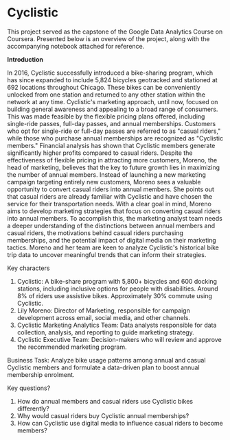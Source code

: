 # Cyclistic
This project served as the capstone of the Google Data Analytics Course on Coursera. Presented below is an overview of the project, along with the accompanying notebook attached for reference.


**Introduction**



In 2016, Cyclistic successfully introduced a bike-sharing program, which has since expanded to include 5,824 bicycles geotracked and stationed at 692 locations throughout Chicago. These bikes can be conveniently unlocked from one station and returned to any other station within the network at any time. Cyclistic's marketing approach, until now, focused on building general awareness and appealing to a broad range of consumers. This was made feasible by the flexible pricing plans offered, including single-ride passes, full-day passes, and annual memberships.
Customers who opt for single-ride or full-day passes are referred to as "casual riders," while those who purchase annual memberships are recognized as "Cyclistic members." Financial analysis has shown that Cyclistic members generate significantly higher profits compared to casual riders. Despite the effectiveness of flexible pricing in attracting more customers, Moreno, the head of marketing, believes that the key to future growth lies in maximizing the number of annual members. Instead of launching a new marketing campaign targeting entirely new customers, Moreno sees a valuable opportunity to convert casual riders into annual members. She points out that casual riders are already familiar with Cyclistic and have chosen the service for their transportation needs.
With a clear goal in mind, Moreno aims to develop marketing strategies that focus on converting casual riders into annual members. To accomplish this, the marketing analyst team needs a deeper understanding of the distinctions between annual members and casual riders, the motivations behind casual riders purchasing memberships, and the potential impact of digital media on their marketing tactics. Moreno and her team are keen to analyze Cyclistic's historical bike trip data to uncover meaningful trends that can inform their strategies.

Key characters
1.	Cyclistic: A bike-share program with 5,800+ bicycles and 600 docking stations, including inclusive options for people with disabilities. Around 8% of riders use assistive bikes. Approximately 30% commute using Cyclistic.
2.	Lily Moreno: Director of Marketing, responsible for campaign development across email, social media, and other channels.
3.	Cyclistic Marketing Analytics Team: Data analysts responsible for data collection, analysis, and reporting to guide marketing strategy.
4.	Cyclistic Executive Team: Decision-makers who will review and approve the recommended marketing program.

Business Task:
Analyze bike usage patterns among annual and casual Cyclistic members and formulate a data-driven plan to boost annual membership enrolment.

Key questions?
1. How do annual members and casual riders use Cyclistic bikes differently?
2. Why would casual riders buy Cyclistic annual memberships?
3. How can Cyclistic use digital media to influence casual riders to become members?


